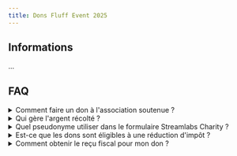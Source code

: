 ```yaml
---
title: Dons Fluff Event 2025
---
```


## Informations

...


## FAQ

<details>
<summary>Comment faire un don à l'association soutenue ?</summary>

Pendant l'événement, du 30 mai au 1<sup>er</sup> juin 2025, vous pouvez faire un don à
**En Avant Toute(s)** sur Streamlabs Charity, depuis un lien partagé sur le site de l'événement ou
la chaîne Twitch d'un des participants qui est rattaché à leur cagnotte.

Vous pouvez également acheter des produits dans la boutique en ligne de l'événement, dont les
bénéfices seront comptés dans la cagnotte de l'événement et reversés à l'association.

Une fois l'événement terminé, vous pouvez donner à l'association directement et à tout moment sur
leur site : [don.enavanttoutes.fr/mon-don/~mon-don](https://don.enavanttoutes.fr/mon-don/~mon-don).

</details>

<details>
<summary>Qui gère l'argent récolté ?</summary>

Les dons effectués pendant l'événement sur Streamlabs Charity sont directement reversés à
l'association **En Avant Toute(s)**.

Les achats de la boutique en ligne sont gérés par l'association **Fluff Event**, qui reversera les
bénéfices à l'association en deux temps : après la fermeture de la boutique, puis après la clôture
de l'exercice comptable de l'événement.

</details>

<details>
<summary>Quel pseudonyme utiliser dans le formulaire Streamlabs Charity ?</summary>

Le pseudonyme sera affiché sur les chaînes Twitch des participants et utilisé dans nos outils de
gestion des dons et des récompenses.

Si vous souhaitez participer aux activités du Fluff Event, il est nécessaire d'utiliser votre nom d'utilisateur Twitch, pour que nos outils puissent vous identifier et que vous puissiez
obtenir les récompenses associées à votre don dans le **Fluff Place 2025** par exemple.

Si les activités du Fluff Event ne vous intéressent pas, vous êtes libre d'utiliser le pseudonyme
de votre choix !

</details>

<details>
<summary>Est-ce que les dons sont éligibles à une réduction d'impôt ?</summary>

Oui, les dons réalisés directement à l'association **En Avant Toute(s)** depuis Streamlabs Charity
sont éligibles à une réduction d'impôt.

Cependant, les dons liés aux bénéfices des achats de la boutique en ligne ne le sont pas.

</details>

<details>
<summary>Comment obtenir le reçu fiscal pour mon don ?</summary>

Après la fin de l'événement, vous recevrez un e-mail de l'association **En Avant Toute(s)** pour
vous remercier de votre don et vous indiquer les informations nécessaires à fournir pour obtenir
votre reçu fiscal.

Vous pourrez répondre à cet e-mail avec les informations demandées ou les transmettre au service
donateurs de l'association à l'adresse [dons@enavanttoutes.fr](mailto:dons@enavanttoutes.fr).

</details>

